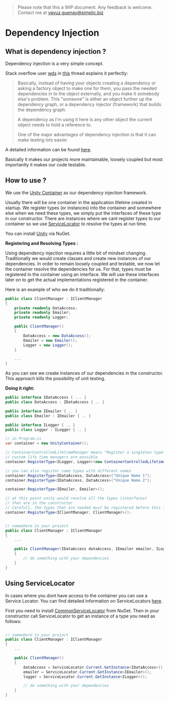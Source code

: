 > Please note that this a WIP document. Any feedback is welcome.
> Contact me at [yavuz.guenay@simplic.biz](mailto:yavuz.guenay@simplic.biz)
# Dependency Injection
## What is dependency injection ?
Dependency injection is a very simple concept.

Stack overflow user [wds](https://stackoverflow.com/users/10098/wds) in [this](https://stackoverflow.com/a/130862/2047029) thread explains it perfectly:
>Basically, instead of having your objects creating a dependency or asking a 
>factory object to make one for them, you pass the needed dependencies in to the object externally, 
>and you make it somebody else's problem. This "someone" is either an object 
>further up the dependency graph, or a dependency injector (framework) that 
>builds the dependency graph. 
>
>A dependency as I'm using it here is any other object the current object 
>needs to hold a reference to.
>
>One of the major advantages of dependency injection is that it can make 
>testing lots easier. 

A detailed information can be found 
[here](https://msdn.microsoft.com/en-us/library/dn178470(v=pandp.30).aspx).

Basically it makes our projects more maintainable, loosely coupled but most 
importantly it makes our code testable.

## How to use ?
We use the [Unity Container](https://msdn.microsoft.com/en-us/library/ff647202.aspx) as our dependency injection framework.

Usually there will be one container in the application lifetime created in startup.
 We register types (or instances) into the container and somewhere else when we 
need these types, we simply put the interfaces of these type in our constructor. There are
instances where we cant register types to our container so we use [ServiceLocator](https://msdn.microsoft.com/en-us/library/ff648968.aspx) 
to resolve the types at run time.

You can install [Unity](https://www.nuget.org/packages/Unity/) via NuGet. 

**Registering and Resolving Types :**

Using dependency injection requires a little bit of mindset changing. 
Traditionally we would create classes and create new instances of our 
dependencies. In order to remain loosely coupled and 
testable, we now let the container resolve the dependencies for us. 
For that, types must be registered in the container using an interface. 
We will use these interfaces later on to get the actual implementations 
registered in the container.

Here is an example of who we do it traditionally:
```csharp
public class ClientManager : IClientManager
{
    private readonly DataAccess;
    private readonly Emailer;
    private readonly Logger;

    public ClientManager()
    {
        DataAccess = new DataAccess();
        Emailer = new Emailer();
        Logger = new Logger();
    }

    ...
}
```

As you can see we create instances of our dependencies in the constructor. This
approach kills the possibility of unit testing. 

**Doing it right:**

```csharp
public interface IDataAccess { ... }
public class DataAccess : IDataAccess { .. }

public interface IEmailer { .. }
public class Emailer : IEmailer { .. }

public interface ILogger { .. }
public class Logger : ILogger { .. }

// in Program.cs 
var container = new UnityContainer();

// ContainerControlledLifetimeManager means "Register a singleton type"
// custom life time managers are possible
container.RegisterType<ILogger, Logger>(new ContainerControlledLifetimeManager());

// you can also register same types with different names
container.RegisterType<IDataAccess, DataAccess>("Unique Name 1");
container.RegisterType<IDataAccess, DataAccess>("Unique Name 2");

container.RegisterType<IEmailer, Emailer>();

// at this point unity would resolve all the types (interfaces) 
// that are in the constructor 
// Carefull, the types that are needed must be registered before this line
container.RegisterType<IClientManager, ClientManager>();


// somewhere in your project
public class ClientManager : IClientManager
{
    ...

    public ClientManager(IDataAccess dataAccess, IEmailer emailer, ILogger logger)
    {
        // do something with your dependencies
    }
}
```

## Using ServiceLocator

In cases where you dont have access to the container you can use a 
Service Locator. You can find detailed information on ServiceLocators
[here](https://msdn.microsoft.com/en-us/library/ff648968.aspx).

First you need to install [CommonServiceLocator](https://www.nuget.org/packages/CommonServiceLocator/) from NuGet. 
Then in your constructor call ServiceLocator to get an instance of a type you need as 
follows:

```csharp

// somewhere in your project
public class ClientManager : IClientManager
{
    ...

    public ClientManager()
    {
        dataAccess = ServiceLocator.Current.GetInstance<IDataAccess>();
        emailer = ServiceLocator.Current.GetInstance<IEmailer>();
        logger = ServiceLocator.Current.GetInstance<ILogger>();

        // do something with your dependencies
    }
}
```
